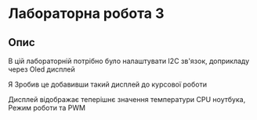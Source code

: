 # Лабораторна робота 3

## Опис

В цій лабораторній потрібно було налаштувати I2C зв'язок, доприкладу через Oled дисплей

Я Зробив це добавивши такий дисплей до курсової роботи

Дисплей відображає теперішнє значення температури CPU ноутбука, Режим роботи та PWM